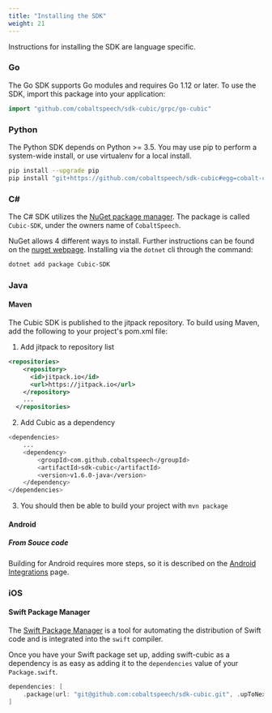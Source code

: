 ```yaml
---
title: "Installing the SDK"
weight: 21
---
```


Instructions for installing the SDK are language specific.

<!--more-->

### Go
The Go SDK supports Go modules and requires Go 1.12 or later. To use the SDK,
import this package into your application:

``` go
import "github.com/cobaltspeech/sdk-cubic/grpc/go-cubic"
```

### Python
The Python SDK depends on Python >= 3.5. You may use pip to perform a system-wide install, or use virtualenv for a local install.

``` bash
pip install --upgrade pip
pip install "git+https://github.com/cobaltspeech/sdk-cubic#egg=cobalt-cubic&subdirectory=grpc/py-cubic"
```

### C# 

The C# SDK utilizes the [NuGet package manager](https://www.nuget.org).  The package is called `Cubic-SDK`, under the owners name of `CobaltSpeech`.

NuGet allows 4 different ways to install.  Further instructions can be found on the [nuget webpage](https://www.nuget.org/packages/Cubic-SDK/).  Installing via the `dotnet` cli through the command:

``` bash
dotnet add package Cubic-SDK
```
### Java
#### Maven 
The Cubic SDK is published to the jitpack repository.  To build using Maven, add the following to your project's pom.xml file:

 1. Add jitpack to repository list
``` xml
<repositories>
    <repository>
      <id>jitpack.io</id>
      <url>https://jitpack.io</url>
    </repository> 
    ...
  </repositories>
```
2.  Add Cubic as a dependency
``` bash
<dependencies>
    ...
    <dependency>
        <groupId>com.github.cobaltspeech</groupId>
        <artifactId>sdk-cubic</artifactId>
        <version>v1.6.0-java</version>
    </dependency>
</dependencies>
```
3. You should then be able to build your project with  `mvn package`
#### Android
##### From Souce code
Building for Android requires more steps, so it is described on the [Android Integrations](../android/) page.

### iOS

#### Swift Package Manager

The [Swift Package Manager](https://swift.org/package-manager/) is a tool for automating the distribution of Swift code and is integrated into the `swift` compiler.

Once you have your Swift package set up, adding swift-cubic as a dependency is as easy as adding it to the `dependencies` value of your `Package.swift`.

```swift
dependencies: [
    .package(url: "git@github.com:cobaltspeech/sdk-cubic.git", .upToNextMajor(from: "1.6.1"))
]
```
